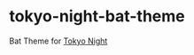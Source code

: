# tokyo-night-bat-theme
Bat Theme for [Tokyo Night](https://github.com/enkia/tokyo-night-vscode-theme) 
